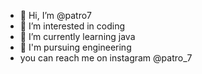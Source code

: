 - 👋 Hi, I’m @patro7
- 👀 I’m interested in coding
- 🌱 I’m currently learning java
- 💞️ I'm pursuing engineering
- you can reach me on instagram @patro_7

<!---
patro7/patro7 is a ✨ special ✨ repository because its `README.md` (this file) appears on your GitHub profile.
You can click the Preview link to take a look at your changes.
--->
